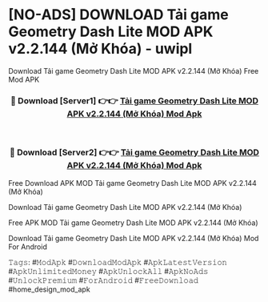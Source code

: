 # [NO-ADS] DOWNLOAD Tải game Geometry Dash Lite MOD APK v2.2.144 (Mở Khóa) - uwipl
Download Tải game Geometry Dash Lite MOD APK v2.2.144 (Mở Khóa) Free Mod APK

<div align="center">
<h3>🔴 Download [Server1] 👉👉 <a href="https://apk-comot.site?title=Tải_game_Geometry_Dash_Lite_MOD_APK_v2.2.144_(Mở_Khóa)">Tải game Geometry Dash Lite MOD APK v2.2.144 (Mở Khóa) Mod Apk</a></h3><br>

<h3>🔴 Download [Server2] 👉👉 <a href="https://apk-comot.site?title=Tải_game_Geometry_Dash_Lite_MOD_APK_v2.2.144_(Mở_Khóa)">Tải game Geometry Dash Lite MOD APK v2.2.144 (Mở Khóa) Mod Apk</a></h3>
</div>


Free Download APK MOD Tải game Geometry Dash Lite MOD APK v2.2.144 (Mở Khóa)

Download Tải game Geometry Dash Lite MOD APK v2.2.144 (Mở Khóa) 

Free APK MOD Tải game Geometry Dash Lite MOD APK v2.2.144 (Mở Khóa) 

Download Tải game Geometry Dash Lite MOD APK v2.2.144 (Mở Khóa) Mod For Android

𝚃𝚊𝚐𝚜: #𝙼𝚘𝚍𝙰𝚙𝚔 #𝙳𝚘𝚠𝚗𝚕𝚘𝚊𝚍𝙼𝚘𝚍𝙰𝚙𝚔 #𝙰𝚙𝚔𝙻𝚊𝚝𝚎𝚜𝚝𝚅𝚎𝚛𝚜𝚒𝚘𝚗 #𝙰𝚙𝚔𝚄𝚗𝚕𝚒𝚖𝚒𝚝𝚎𝚍𝙼𝚘𝚗𝚎𝚢 #𝙰𝚙𝚔𝚄𝚗𝚕𝚘𝚌𝚔𝙰𝚕𝚕 #𝙰𝚙𝚔𝙽𝚘𝙰𝚍𝚜 #𝚄𝚗𝚕𝚘𝚌𝚔𝙿𝚛𝚎𝚖𝚒𝚞𝚖 #𝙵𝚘𝚛𝙰𝚗𝚍𝚛𝚘𝚒𝚍 #𝙵𝚛𝚎𝚎𝙳𝚘𝚠𝚗𝚕𝚘𝚊𝚍 #home_design_mod_apk